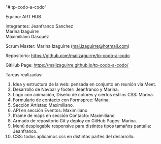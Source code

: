 "# tp-codo-a-codo" 

Equipo: ART HUB

Integrantes:
Jeanfranco Sanchez	
Marina Izaguirre	
Maximiliano Gasquez

Scrum Master:
Marina Izaguirre (mai.izaguirre@hotmail.com)

Repositorio:
https://github.com/maiizaguirre/tp-codo-a-codo

GitHub Page:
https://maiizaguirre.github.io/tp-codo-a-codo/ 

Tareas realizadas:
1. Idea y estructura de la web: pensada en conjunto en reunión vía Meet.
2. Desarrollo de Navbar y footer: Jeanfranco y Marina.
3. Logo con animación, Diseño de colores y ciertos estilos CSS: Marina.
4. Formulario de contacto con Formspree: Marina.
5. Sección Artistas: Maximiliano.
6. API en sección Eventos: Maximiliano.
7. Iframe de maps en sección Contacto: Maximiliano
8. Armado de repositorio Git y deploy en GitHub Pages: Marina.
9. Menú desplegable responsive para distintos tipos tamaños pantalla: Jeanfranco.
10. CSS: todos aplicamos css en distintas partes del desarrollo.
